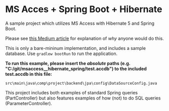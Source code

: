 # MS Acces + Spring Boot + Hibernate

A sample project which utilizes MS Access with Hibernate 5 and Spring Boot.

Please see [this Medium article](https://medium.com/@tobias.strg/accessing-ms-access-with-hibernate-5-and-spring-boot-1b58f26ebb7d) for explanation of _why_ anyone would do this.

This is only a bare-mininum implementation, and includes a sample database. Use `gradlew bootRun` to run the application.

**To run this example, please insert the _absolute_ paths (e.g. "C:/git/msaccess__hibernate_spring/test.accdb") to the included test.accdb in this file:**

`src\main\java\comp\project\backend\jpa\config\DataSourceConfig.java`

This project includes both examples of standard Spring queries (PartController) but also features examples of how (not) to do SQL queries (ParameterController).
